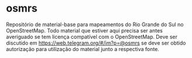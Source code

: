 # osmrs
Repositório de material-base para mapeamentos do Rio Grande do Sul no OpenStreetMap. Todo material que estiver aqui precisa ser antes averiguado se tem licença compatível com o OpenStreetMap. Deve ser discutido em https://web.telegram.org/#/im?p=@osmrs se deve ser obtido autorização para utilização do material junto a respectiva fonte. 
